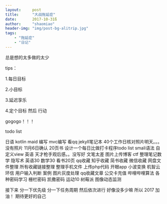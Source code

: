```yaml
---
layout:     post
title:      "大战拖延症"
date:       2017-10-31ß
author:     "shaomiao"
header-img: "img/post-bg-alitrip.jpg"
tags:
    - "拖延症"
    - "日记"
---
```

总是想的太多做的太少

tips：

1.每日目标

2.小目标

3.延迟享乐

4.定个目标 然后 行动


gogogo！！！

todo list

日语
kotlin maid 编写
mvc编写
看qq
jekyll笔记本
40个工作日核对照片明天。。。没有照片
11月6日确认
20页书
设计一个每日比做打卡程序todo list
smali语法
自定义view
英语
天才枪手观后感。。没写好 文笔太差
图片上传博客
ctf
整理笔记数学
隐写术
英语30
数学30
看书20页
qq收藏
知乎收藏
简书收藏
微信收藏
网盘文件整理
所有收藏链接整理
整理手机文件
上传php代码
开眼app
小波变换
机智云
环信
用户输入判断 案例
图片灰度处理
qq收藏文章
公交卡充值
哔哩哔哩算法
各种密码学习  栅栏密码  凯撒密码
运动10
树莓派 图像动态监测



接下来 分一下优先级 分一下任务周期 然后依次进行 
好像没多少嘛 所以 2017 加油！ 期待更好的自己
